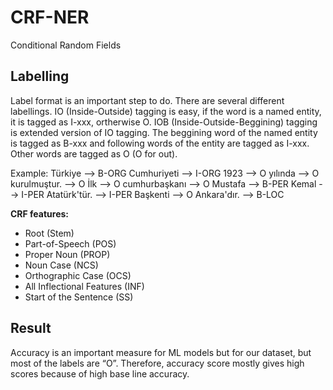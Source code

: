 # CRF-NER
Conditional Random Fields

## Labelling
Label format is an important step to do. There are several different labellings.
IO (Inside-Outside) tagging is easy, if the word is a named entity, it is tagged as I-xxx, ortherwise O.
IOB (Inside-Outside-Beggining) tagging is extended version of IO tagging. The beggining word of the named entity is
tagged as B-xxx and following words of the entity are tagged as I-xxx. Other words are tagged as O (O for out).

Example: 
Türkiye       --> B-ORG
Cumhuriyeti   --> I-ORG
1923          --> O
yılında       --> O
kurulmuştur.  --> O
İlk           --> O
cumhurbaşkanı --> O
Mustafa       --> B-PER
Kemal         --> I-PER
Atatürk'tür.  --> I-PER
Başkenti      --> O
Ankara'dır.   --> B-LOC


**CRF features:**
* Root (Stem)
* Part-of-Speech (POS)
* Proper Noun (PROP)
* Noun Case (NCS)
* Orthographic Case (OCS)
* All Inflectional Features (INF)
* Start of the Sentence (SS)


## Result 
Accuracy is an important measure for ML models but for our dataset, but 
most of the labels are “O”. Therefore, accuracy score mostly gives high 
scores because of high base line accuracy.

